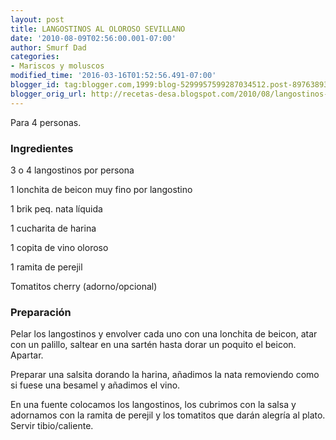 ```yaml
---
layout: post
title: LANGOSTINOS AL OLOROSO SEVILLANO
date: '2010-08-09T02:56:00.001-07:00'
author: Smurf Dad
categories:
- Mariscos y moluscos
modified_time: '2016-03-16T01:52:56.491-07:00'
blogger_id: tag:blogger.com,1999:blog-5299957599287034512.post-8976389394591427437
blogger_orig_url: http://recetas-desa.blogspot.com/2010/08/langostinos-al-oloroso-sevillano.html
---
```


Para 4 personas.

<h3>Ingredientes</h3>
3 o 4 langostinos por persona

1 lonchita de beicon muy fino por langostino

1 brik peq. nata líquida

1 cucharita de harina

1 copita de vino oloroso

1 ramita de perejil

Tomatitos cherry (adorno/opcional)



<h3>Preparación</h3>
Pelar los langostinos y envolver cada uno con una lonchita de beicon, atar con un palillo, saltear en una sartén hasta dorar un poquito el beicon. Apartar.

Preparar una salsita dorando la harina, añadimos la nata removiendo como si fuese una besamel y añadimos el vino.

En una fuente colocamos los langostinos, los cubrimos con la salsa y adornamos con la ramita de perejil y los tomatitos que darán alegría al plato. Servir tibio/caliente.